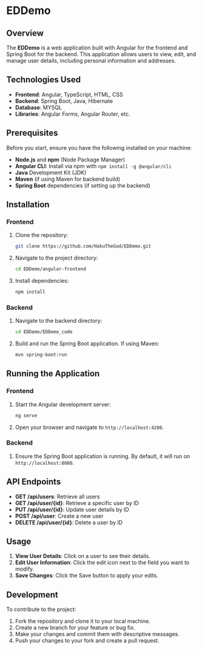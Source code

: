 # EDDemo

## Overview

The **EDDemo** is a web application built with Angular for the frontend and Spring Boot for the backend. This application allows users to view, edit, and manage user details, including personal information and addresses.

## Technologies Used

- **Frontend**: Angular, TypeScript, HTML, CSS
- **Backend**: Spring Boot, Java, Hibernate
- **Database**: MYSQL
- **Libraries**: Angular Forms, Angular Router, etc.

## Prerequisites

Before you start, ensure you have the following installed on your machine:

- **Node.js** and **npm** (Node Package Manager)
- **Angular CLI**: Install via npm with `npm install -g @angular/cli`
- **Java** Development Kit (JDK)
- **Maven** (if using Maven for backend build)
- **Spring Boot** dependencies (if setting up the backend)

## Installation

### Frontend

1. Clone the repository:
    ```bash
    git clone https://github.com/HakuTheGod/EDDemo.git
    ```
2. Navigate to the project directory:
    ```bash
    cd EDDemo/angular-frontend
    ```
3. Install dependencies:
    ```bash
    npm install
    ```

### Backend

1. Navigate to the backend directory:
    ```bash
    cd EDDemo/EDDemo_code
    ```
2. Build and run the Spring Boot application. If using Maven:
    ```bash
    mvn spring-boot:run
    ```

## Running the Application

### Frontend

1. Start the Angular development server:
    ```bash
    ng serve
    ```
2. Open your browser and navigate to `http://localhost:4200`.

### Backend

1. Ensure the Spring Boot application is running. By default, it will run on `http://localhost:8080`.

## API Endpoints

- **GET /api/users**: Retrieve all users
- **GET /api/user/{id}**: Retrieve a specific user by ID
- **PUT /api/user/{id}**: Update user details by ID
- **POST /api/user**: Create a new user
- **DELETE /api/user/{id}**: Delete a user by ID

## Usage

1. **View User Details**: Click on a user to see their details.
2. **Edit User Information**: Click the edit icon next to the field you want to modify.
3. **Save Changes**: Click the Save button to apply your edits.

## Development

To contribute to the project:

1. Fork the repository and clone it to your local machine.
2. Create a new branch for your feature or bug fix.
3. Make your changes and commit them with descriptive messages.
4. Push your changes to your fork and create a pull request.

